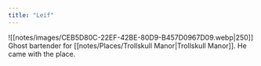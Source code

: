```yaml
---
title: "Leif"
---
```

![[notes/images/CEB5D80C-22EF-42BE-80D9-B457D0967D09.webp|250]]
Ghost bartender for [[notes/Places/Trollskull Manor|Trollskull Manor]]. He came with the place.